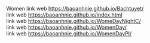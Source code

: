 Women 
link web  https://baoanhnie.github.io/Bachtuyet/         
link web  https://baoanhnie.github.io/index.html                    
link web  https://baoanhnie.github.io/WomeDayNightC/                    
link web  https://baoanhnie.github.io/WomenDay/                       
link web  https://baoanhnie.github.io/WomenDayPl/
